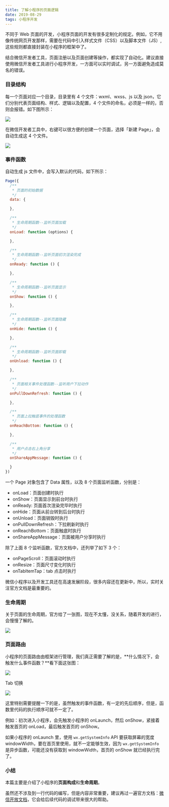 ```yaml
---
title: 了解小程序的页面逻辑
date: 2019-08-29
tags: 小程序开发
---
```


不同于 Web 页面的开发，小程序页面的开发有很多定制化的规定。例如，它不用像传统网页开发那样，需要在代码中引入样式文件（CSS）以及脚本文件（JS）,这些规则都直接封装在小程序的框架中了。

结合微信开发者工具，页面注册以及页面创建等操作，都实现了自动化。建议直接使用微信开发者工具进行小程序开发，一方面可以实时调试，另一方面避免造成莫名的错误。

### 目录结构

每一个页面对应一个目录，目录里有 4 个文件：wxml、wxss、js 以及 json，它们分别代表页面结构、样式、逻辑以及配置，4 个文件的命名，必须是一样的，否则会报错。如下图所示：

![](/image/collection/miniprogram/2019-08-29-20-19-34.png)

在微信开发者工具中，右键可以很方便的创建一个页面，选择「新建 Page」，会自动生成这 4 个文件。

![](/image/collection/miniprogram/2019-08-29-20-24-09.png)

### 事件函数

自动生成 js 文件中，会写入默认的代码，如下所示：

```js
Page({
  /**
   * 页面的初始数据
   */
  data: {

  },

  /**
   * 生命周期函数--监听页面加载
   */
  onLoad: function (options) {

  },

  /**
   * 生命周期函数--监听页面初次渲染完成
   */
  onReady: function () {

  },

  /**
   * 生命周期函数--监听页面显示
   */
  onShow: function () {

  },

  /**
   * 生命周期函数--监听页面隐藏
   */
  onHide: function () {

  },

  /**
   * 生命周期函数--监听页面卸载
   */
  onUnload: function () {

  },

  /**
   * 页面相关事件处理函数--监听用户下拉动作
   */
  onPullDownRefresh: function () {

  },

  /**
   * 页面上拉触底事件的处理函数
   */
  onReachBottom: function () {

  },

  /**
   * 用户点击右上角分享
   */
  onShareAppMessage: function () {

  }
})
```

一个 Page 对象包含了 Data 属性，以及 8 个页面监听函数，分别是：

- onLoad：页面创建时执行
- onShow：页面显示到前台时执行
- onReady: 页面首次渲染完毕时执行
- onHide：页面从前台转到后台时执行
- onUnload：页面销毁时执行
- onPullDownRefresh：下拉刷新时执行
- onReachBottom：页面触底时执行
- onShareAppMessage：页面被用户分享时执行

除了上面 8 个监听函数，官方文档中，还列举了如下 3 个：

- onPageScroll：页面滚动时执行
- onResize：页面尺寸变化时执行
- onTabItemTap：tab 点击时执行

微信小程序以及开发工具还在高速发展阶段，很多内容还在更新中，所以，实时关注官方文档是最重要的。

### 生命周期
关于页面的生命周期，官方给了一张图，现在不太懂，没关系，随着开发的进行，会慢慢了解的。

![](/image/collection/miniprogram/2019-09-02-14-12-42.jpg)


### 页面路由
小程序的页面路由由框架进行管理，我们真正需要了解的是，**什么情况下，会触发什么事件函数？**看下面这张图：

![](/image/collection/miniprogram/2019-09-02-14-20-32.png)

Tab 切换

![](/image/collection/miniprogram/2019-09-02-14-22-47.png)

这里特别需要提醒一下的是，虽然触发的事件函数，有一定的先后顺序，但是，函数里代码的执行顺序可就不一定了。

例如：初次进入小程序，会先触发小程序的 onLaunch，然后 onShow，紧接着触发首页的 onLoad，最后触发首页的 onShow。

如果小程序的 onLaunch 里，使用 `wx.getSystemInfo` API 要获取屏幕的宽度 windowWidth，要在首页里使用，就不一定能够生效，因为 `wx.getSystemInfo` 是异步函数，可能还没有获取到 windowWidth，首页的 onShow 就已经执行完了。

### 小结
本篇主要是介绍了小程序的**页面构成**和**生命周期**。

虽然还不涉及到一行代码的编写，但是内容非常重要，建议再过一遍官方文档：[微信开放文档](https://developers.weixin.qq.com/miniprogram/dev/framework/MINA.html)，它会给后续代码的调试带来很大的帮助。